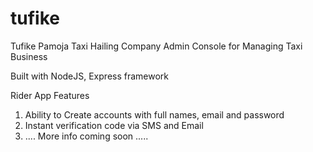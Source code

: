 # tufike
Tufike Pamoja Taxi Hailing Company
Admin Console for Managing Taxi Business

Built with NodeJS, Express framework

Rider App Features
1. Ability to Create accounts with full names, email and password
2. Instant verification code via SMS and Email
3. .... More info coming soon .....
